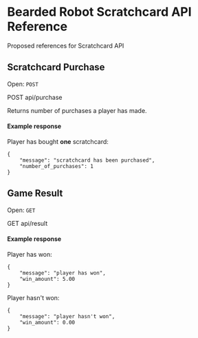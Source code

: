 # Bearded Robot Scratchcard API Reference
Proposed references for Scratchcard API

## Scratchcard Purchase
Open: `POST`

POST api/purchase

Returns number of purchases a player has made.

#### Example response
Player has bought **one** scratchcard:
```
{
    "message": "scratchcard has been purchased",
    "number_of_purchases": 1
}
```

## Game Result
Open: `GET`

GET api/result

#### Example response
Player has won:
```
{
    "message": "player has won",
    "win_amount": 5.00
}
```

Player hasn't won:
```
{
    "message": "player hasn't won",
    "win_amount": 0.00
}
```